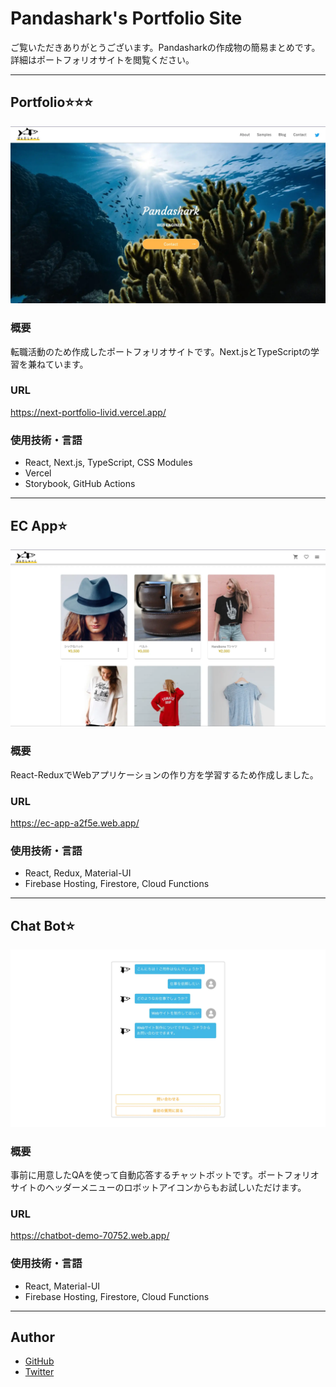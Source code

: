 # Pandashark's Portfolio Site

ご覧いただきありがとうございます。Pandasharkの作成物の簡易まとめです。詳細はポートフォリオサイトを閲覧ください。

---
## Portfolio:star::star::star:

![portfolio-eyecatch](./public/img/samples/portfolio-eyecatch.webp)

### 概要

転職活動のため作成したポートフォリオサイトです。Next.jsとTypeScriptの学習を兼ねています。

### URL

https://next-portfolio-livid.vercel.app/

### 使用技術・言語

- React, Next.js, TypeScript, CSS Modules
- Vercel
- Storybook, GitHub Actions

---
## EC App:star:

![ec-app-eyecatch](./public/img/samples/ec-app-eyecatch.webp)
### 概要

React-ReduxでWebアプリケーションの作り方を学習するため作成しました。
### URL

https://ec-app-a2f5e.web.app/

### 使用技術・言語

- React, Redux, Material-UI
- Firebase Hosting, Firestore, Cloud Functions

---

## Chat Bot:star:

![chat-bot-eyecatch](./public/img/samples/chat-bot-eyecatch.webp)
### 概要

事前に用意したQAを使って自動応答するチャットボットです。ポートフォリオサイトのヘッダーメニューのロボットアイコンからもお試しいただけます。

### URL

https://chatbot-demo-70752.web.app/

### 使用技術・言語

- React, Material-UI
- Firebase Hosting, Firestore, Cloud Functions

---

## Author

- [GitHub](https://github.com/x7ddf74479jn5)
- [Twitter](https://twitter.com/pandashark6)
